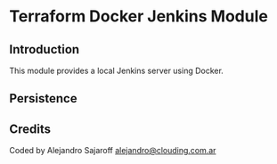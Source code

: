 # Terraform Docker Jenkins Module
## Introduction
This module provides a local Jenkins server using Docker.

## Persistence

## Credits
Coded by Alejandro Sajaroff <alejandro@clouding.com.ar>